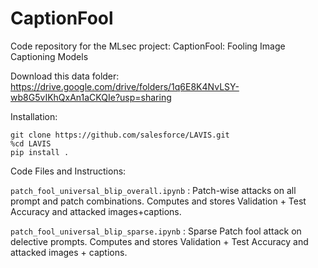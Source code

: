 # CaptionFool

Code repository for the MLsec project: 
CaptionFool: Fooling Image Captioning Models

Download this data folder: https://drive.google.com/drive/folders/1q6E8K4NvLSY-wb8G5vIKhQxAn1aCKQIe?usp=sharing

Installation: 
```
git clone https://github.com/salesforce/LAVIS.git
%cd LAVIS
pip install .
```

Code Files and Instructions: 

`patch_fool_universal_blip_overall.ipynb` : Patch-wise attacks on all prompt and patch combinations. Computes and stores Validation + Test Accuracy and attacked images+captions.

`patch_fool_universal_blip_sparse.ipynb` : Sparse Patch fool attack on delective prompts. Computes and stores Validation + Test Accuracy and attacked images + captions.
